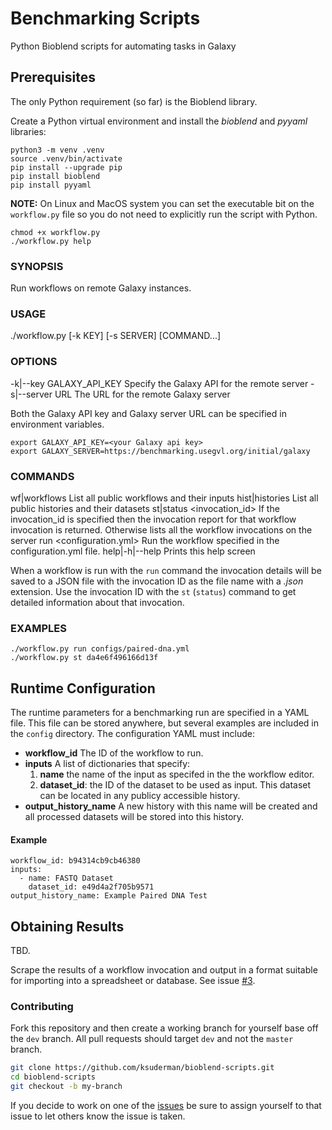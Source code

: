 # Benchmarking Scripts
Python Bioblend scripts for automating tasks in Galaxy

## Prerequisites

The only Python requirement (so far) is the Bioblend library.

Create a Python virtual environment and install the *bioblend* and *pyyaml* libraries:

```
python3 -m venv .venv
source .venv/bin/activate
pip install --upgrade pip
pip install bioblend
pip install pyyaml
```

**NOTE:** On Linux and MacOS system you can set the executable bit on the `workflow.py`
file so you do not need to explicitly run the script with Python.

```
chmod +x workflow.py
./workflow.py help
```

### SYNOPSIS
Run workflows on remote Galaxy instances.

### USAGE
./workflow.py [-k KEY] [-s SERVER] [COMMAND...]

### OPTIONS
-k|--key GALAXY_API_KEY
  Specify the Galaxy API for the remote server
-s|--server URL
  The URL for the remote Galaxy server

Both the Galaxy API key and Galaxy server URL can be specified in environment variables.

```
export GALAXY_API_KEY=<your Galaxy api key>
export GALAXY_SERVER=https://benchmarking.usegvl.org/initial/galaxy
```

### COMMANDS
wf|workflows
    List all public workflows and their inputs
hist|histories
    List all public histories and their datasets
st|status <invocation_id>
    If the invocation_id is specified then the invocation report for that workflow
    invocation is returned.  Otherwise lists all the workflow invocations on
    the server
run <configuration.yml>
    Run the workflow specified in the configuration.yml file.
help|-h|--help
    Prints this help screen

When a workflow is run with the `run` command the invocation details will be saved to a JSON file with the invocation ID as the file name with a *.json* extension.  Use the invocation ID with the `st` (`status`) command to get detailed information about that invocation.

### EXAMPLES

    ./workflow.py run configs/paired-dna.yml
    ./workflow.py st da4e6f496166d13f

## Runtime Configuration

The runtime parameters for a benchmarking run are specified in a YAML file.  This file can be stored anywhere, but several examples are included in the `config` directory. The configuration YAML must include:

- **workflow_id**
  The ID of the workflow to run.
- **inputs**
  A list of dictionaries that specify:
  1. **name** the name of the input as specifed in the the workflow editor.
  2. **dataset_id**: the ID of the dataset to be used as input.  This dataset can be located in any publicy accessible history.
- **output_history_name**
  A new history with this name will be created and all processed datasets will be stored into this history.

#### Example

```
workflow_id: b94314cb9cb46380
inputs:
  - name: FASTQ Dataset
    dataset_id: e49d4a2f705b9571
output_history_name: Example Paired DNA Test
```



## Obtaining Results

TBD. 

Scrape the results of a workflow invocation and output in a format suitable for importing into a spreadsheet or database. See issue [#3](../../issues/3). 

### Contributing

Fork this repository and then create a working branch for yourself base off the `dev` branch. All pull requests should target  `dev` and not the `master` branch.

```bash
git clone https://github.com/ksuderman/bioblend-scripts.git
cd bioblend-scripts
git checkout -b my-branch
```

If you decide to work on one of the [issues](bioblend-scripts/issues) be sure to assign yourself to that issue to let others know the issue is taken.

